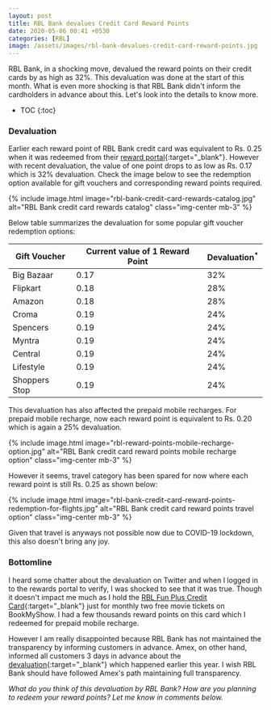 ```yaml
---
layout: post
title: RBL Bank devalues Credit Card Reward Points
date: 2020-05-06 00:41 +0530
categories: [RBL]
image: /assets/images/rbl-bank-devalues-credit-card-reward-points.jpg
---
```


RBL Bank, in a shocking move, devalued the reward points on their credit cards by as high as 32%. This devaluation was done at the start of this month. What is even more shocking is that RBL Bank didn't inform the cardholders in advance about this. Let's look into the details to know more.

<!-- prettier-ignore -->
* TOC
{:toc}

### Devaluation

Earlier each reward point of RBL Bank credit card was equivalent to Rs. 0.25 when it was redeemed from their [reward portal](https://www.rblrewards.com/){:target="\_blank"}. However with recent devaluation, the value of one point drops to as low as Rs. 0.17 which is 32% devaluation. Check the image below to see the redemption option available for gift vouchers and corresponding reward points required.

{% include image.html image="rbl-bank-credit-card-rewards-catalog.jpg" alt="RBL Bank credit card rewards catalog" class="img-center mb-3" %}

Below table summarizes the devaluation for some popular gift voucher redemption options:

<table class="table" style="display: block;overflow-x: auto;">
<thead class="thead-dark">
<tr>
<th scope="col"> Gift Voucher</th>
<th scope="col"> Current value of 1 Reward Point</th>
<th scope="col"> Devaluation<sup>*</sup></th>
</tr>
</thead>
<tbody>
<tr>
<td> Big Bazaar </td>
<td> 0.17 </td>
<td> 32% </td>
</tr>
<tr>
<tr>
<td> Flipkart </td>
<td> 0.18 </td>
<td> 28% </td>
</tr>
<tr>
<td> Amazon </td>
<td> 0.18 </td>
<td> 28% </td>
</tr>
<tr>
<td> Croma </td>
<td> 0.19 </td>
<td> 24% </td>
</tr>
<td> Spencers </td>
<td> 0.19 </td>
<td> 24% </td>
</tr>
<tr>
<td> Myntra </td>
<td> 0.19 </td>
<td> 24% </td>
</tr>
<tr>
<td> Central </td>
<td> 0.19 </td>
<td> 24% </td>
</tr>
<tr>
<td> Lifestyle </td>
<td> 0.19 </td>
<td> 24% </td>
</tr>
<tr>
<td> Shoppers Stop </td>
<td> 0.19 </td>
<td> 24% </td>
</tr>
</tbody>
</table>
 
This devaluation has also affected the prepaid mobile recharges. For prepaid mobile recharge, now each reward point is equivalent to Rs. 0.20 which is again a 25% devaluation.
 
{% include image.html image="rbl-reward-points-mobile-recharge-option.jpg" alt="RBL Bank credit card reward points mobile recharge option" class="img-center mb-3" %}
 
However it seems, travel category has been spared for now where each reward point is still Rs. 0.25 as shown below:
 
{% include image.html image="rbl-bank-credit-card-reward-points-redemption-for-flights.jpg" alt="RBL Bank credit card reward points travel option" class="img-center mb-3" %}
 
Given that travel is anyways not possible now due to COVID-19 lockdown, this also doesn't bring any joy.
 
### Bottomline
 
I heard some chatter about the devaluation on Twitter and when I logged in to the rewards portal to verify, I was shocked to see that it was true. Though it doesn't impact me much as I hold the [RBL Fun Plus Credit Card](/rbl-bank-movies-more-earlier-fun-plus-credit-card-review/){:target="\_blank"} just for monthly two free movie tickets on BookMyShow. I had a few thousands reward points on this card which I redeemed for prepaid mobile recharge.
 
However I am really disappointed because RBL Bank has not maintained the transparency by informing customers in advance. Amex, on other hand, informed all customers 3 days in advance about the [devaluation](/amex-gold-collection-introduction-of-taj-vouchers-devaluation-for-amazon-vouchers-statement-credit/){:target="\_blank"} which happened earlier this year. I wish RBL Bank should have followed Amex's path maintaining full transparency.
 
_What do you think of this devaluation by RBL Bank? How are you planning to redeem your reward points? Let me know in comments below._
